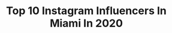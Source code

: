 ---
title: Top 10 Instagram Influencers In Miami In 2020
description: >-
  Find top Instagram influencers in Miami in 2020. Most popular hashtags: #miami #foryoupage #viral #comment.
platform: Instagram
profiles:
  - username: "isalanaro"
    fullname: >-
      Isabella Lanaro
    location: "United States"
    followers: 17000
    engagement: 298
    commentsToLikes: 0.040032
    id: ck55m14ks2xsg0i11pozz16m4
    verified: false
    hashtags: ""
  - username: "emilyperezz_"
    fullname: >-
      Emily
    location: "United States"
    followers: 5602
    engagement: 2620
    commentsToLikes: 0.028482
    id: ck5c9f18bbbet0i11tf0spu8p
    verified: false
    hashtags: "#swimwithicon"
  - username: "willytube"
    fullname: >-
      Willytube
    location: "United States"
    followers: 87743
    engagement: 837
    commentsToLikes: 0.051741
    id: ck8weivlee4580j783h5dc7v9
    verified: false
    hashtags: "#foryoupage, #comedy, #bigklitenergy, #transition"
  - username: "_anabelladiaz_"
    fullname: >-
      🍱🐲🧘🏼‍♀️💮
    location: "United States"
    followers: 5343
    engagement: 2664
    commentsToLikes: 0.104049
    id: ck8wg44p2gpfk0j78x6m26os9
    verified: false
    hashtags: "#like, #thanksgiving, #naturaltypeofhair, #foryourpage"
  - username: "shlyakisroman"
    fullname: >-
      Roman 🌪
    location: "United States"
    followers: 313521
    engagement: 1272
    commentsToLikes: 0.034595
    id: ck8t7sqowhvcs0j78v4neb4oo
    verified: false
    hashtags: "#stayhome, #besafe, #home"
  - username: "alienxboyz"
    fullname: >-
      Alien 👽
    location: "United States"
    followers: 206814
    engagement: 903
    commentsToLikes: 0.064769
    id: ck0u9hqxl9was0i19l3pzz9ah
    verified: false
    hashtags: "#trap, #elmenor, #friends, #chile"
  - username: "anaxpena"
    fullname: >-
      Ana
    location: "United States"
    followers: 9779
    engagement: 1339
    commentsToLikes: 0.065299
    id: ck5c7rtnp82n00i110o42im44
    verified: false
    hashtags: "#danceclass, #rave, #festival, #brickell"
  - username: "qiguguer"
    fullname: >-
      💖 Ivy Gu 💕
    location: "United States"
    followers: 22225
    engagement: 818
    commentsToLikes: 0.098111
    id: ck0u7dnru4jd00i19n5c5nyty
    verified: false
    hashtags: "#fruittea, #ccdcholidays, #hikingday, #cabin"
  - username: "frizzydesi"
    fullname: >-
      Frizzy Desi
    location: "United States"
    followers: 98200
    engagement: 583
    commentsToLikes: 0.130584
    id: ck6ueryrmsqxg0j71h2ymna27
    verified: false
    hashtags: "#rebelgal, #outfitinspiration, #crespa, #curlyhair"
  - username: "miryam_itzhaki"
    fullname: >-
      MIRYAM 🇮🇱 | מרים
    location: "United States"
    followers: 57402
    engagement: 668
    commentsToLikes: 0.041812
    id: ck5hfd0p9wwrr0i114qt3290y
    verified: false
    hashtags: "#2020, #humpday, #miami, #ohhhnoooo"
---